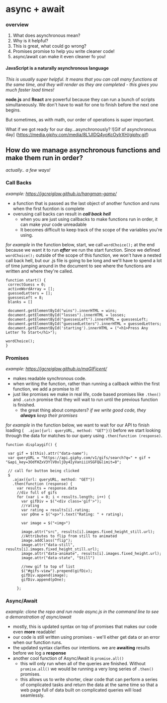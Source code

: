 # async + await
### overview
1. What does asynchronous mean? 
1. Why is it helpful?
1. This is great, what could go wrong? 
1. Promises promise to help you write cleaner code!
1. async/await can make it even cleaner fo you! 

#### JavaScript is a naturally asynchronous language

*This is usually super helpful. It means that you can call many functions at the same time, and they will render as they are completed - this gives you much faster load times!*

**node.js** and **React** are powerful because they can run a bunch of scripts simultaneously. We don't have to wait for one to finish before the next one begins. 

But sometimes, as with math, our order of operations is super important. 

What if we got ready for our day...asynchronously? 
![Gif of asynchronous day]
(https://media.giphy.com/media/8L1JIDQ4yoKcOyIrXH/giphy.gif)


## How do we manage asynchronous functions and make them run in order? 

*actually.. a few ways!*

### Call Backs 
_example: https://jgcreiglow.github.io/hangman-game/_
* a function that is passed as the last object of another function and runs when the first fucntion is complete
* overusing call backs can result in **_call back hell_**
  * when you are just using callbacks to make functions run in order, it can make your code unreadable
  * It becomes difficult to keep track of the scope of the variables you're using. 
 
 _for example_ 
 in the function below, start, we call `wordChoice();` at the end because we want it to run **_after_** we run the start function. Since we defined `wordChoice();` outside of the scope of this function, we won't have a nested call back hell, but our .js file is going to be long and we'll have to spend a lot of time jumping around in the document to see where the functions are written and where they're called.  
 
 ```
 function start() {
  correctGuess = 0;
  activeWordArray = [];
  guessedLetters = [];
  guessesLeft = 8;
  blanks = []

  document.getElementById("wins").innerHTML = wins;
  document.getElementById("losses").innerHTML = losses;
  document.getElementById("guessesLeft").innerHTML = guessesLeft;
  document.getElementById("guessedLetters").innerHTML = guessedLetters;
  document.getElementById('starting').innerHTML = ("<h1>Press Any Letter To Start</h1>");

wordChoice();
}
```


### Promises
_example: https://jgcreiglow.github.io/maGIFicent/_
* makes readable synchronous code. 
* when writing the function, rather than running a callback within the first function, we add a promise to it! 
* just like promises we make in real life, code based promises like `.then()` and `.catch` promise that they will wait to run until the previous function is finished. 
   * the great thing about computers? _if we write good code, they **always** keep their promises_
   
 _for example_ 
 in the function below, we want to wait for our API to finish loading (`  .ajax({url: queryURL, method: "GET"})`) before we start looking through the data for matches to our query using `.then(function (response)`. 
 
 ```
 function displaygif() {

  var gif = $(this).attr("data-name");
  var queryURL = "https://api.giphy.com/v1/gifs/search?q=" + gif + "&api_key=3OdfHZxV3YlV0xljDy4IyVaniiiVSGFQ&limit=8";

  // call for button being clicked
  $
    .ajax({url: queryURL, method: "GET"})
    .then(function (response) {
      var results = response.data
      //div full of gifs
      for (var i = 0; i < results.length; i++) {
        var gifDiv = $("<div class='gif'>");
        //rating
        var rating = results[i].rating;
        var pOne = $("<p>").text("Rating: " + rating);

        var image = $("<img>")

        image.attr("src", results[i].images.fixed_height_still.url);
        //Attributes to flip from still to animated
        image.addClass("flip");
        image.attr("data-still", results[i].images.fixed_height_still.url);
        image.attr("data-animate", results[i].images.fixed_height.url);
        image.attr("data-state", "Still")

        //new gif to top of list
        $("#gifs-view").prepend(gifDiv);
        gifDiv.append(image);
        gifDiv.append(pOne);

      };
```
### Async/Await
_example: clone the repo and run node async.js in the command line to see a demonstration of async/await_
* mostly, this is updated syntax on top of promises that makes our code even **more** readable! 
* our code is still written using promises - we'll either get data or an error when our function runs.
* the updated syntax clarifies our intentions. we are **awaiting** results before we log a **response** 
* another cool function of Async/Await is `promise.all()`
  * this will only run when all of the queries are finished. Without `promise.all()` we would be running a very long series of `.then()` promises.
  * this allows us to write shorter, clear code that can perform a series of complicated tasks and return the data at the same time so that a web page full of data built on complicated queries will load seamlessly. 
